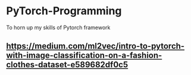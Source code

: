 # PyTorch-Programming
To horn up my skills of Pytorch framework

## https://medium.com/ml2vec/intro-to-pytorch-with-image-classification-on-a-fashion-clothes-dataset-e589682df0c5

